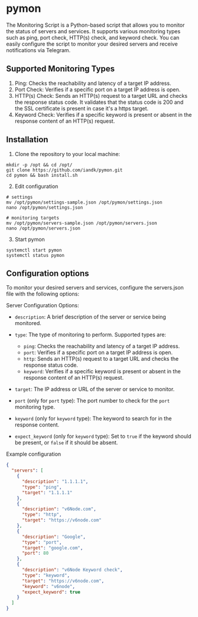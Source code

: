 # pymon

The Monitoring Script is a Python-based script that allows you to monitor the status of servers and services. It supports various monitoring types such as ping, port check, HTTP(s) check, and keyword check. You can easily configure the script to monitor your desired servers and receive notifications via Telegram.

## Supported Monitoring Types

1. Ping: Checks the reachability and latency of a target IP address.
2. Port Check: Verifies if a specific port on a target IP address is open.
3. HTTP(s) Check: Sends an HTTP(s) request to a target URL and checks the response status code. It validates that the status code is 200 and the SSL certificate is present in case it's a https target.
4. Keyword Check: Verifies if a specific keyword is present or absent in the response content of an HTTP(s) request.

## Installation

1. Clone the repository to your local machine:

```shell
mkdir -p /opt && cd /opt/
git clone https://github.com/iandk/pymon.git
cd pymon && bash install.sh
```
2. Edit configuration
```shell
# settings
mv /opt/pymon/settings-sample.json /opt/pymon/settings.json
nano /opt/pymon/settings.json

# monitoring targets
mv /opt/pymon/servers-sample.json /opt/pymon/servers.json
nano /opt/pymon/servers.json

```
3. Start pymon
```shell
systemctl start pymon
systemctl status pymon
```


## Configuration options
To monitor your desired servers and services, configure the servers.json file with the following options:


Server Configuration Options:

- `description`: A brief description of the server or service being monitored.

- `type`: The type of monitoring to perform. Supported types are:
  - `ping`: Checks the reachability and latency of a target IP address.
  - `port`: Verifies if a specific port on a target IP address is open.
  - `http`: Sends an HTTP(s) request to a target URL and checks the response status code.
  - `keyword`: Verifies if a specific keyword is present or absent in the response content of an HTTP(s) request.

- `target`: The IP address or URL of the server or service to monitor.

- `port` (only for `port` type): The port number to check for the `port` monitoring type.

- `keyword` (only for `keyword` type): The keyword to search for in the response content.

- `expect_keyword` (only for `keyword` type): Set to `true` if the keyword should be present, or `false` if it should be absent.

Example configuration
```json
{
  "servers": [
    {
      "description": "1.1.1.1",
      "type": "ping",
      "target": "1.1.1.1"
    },
    {
      "description": "v6Node.com",
      "type": "http",
      "target": "https://v6node.com"
    },
    {
      "description": "Google",
      "type": "port",
      "target": "google.com",
      "port": 80
    },
    {
      "description": "v6Node Keyword check",
      "type": "keyword",
      "target": "https://v6node.com",
      "keyword": "v6node",
      "expect_keyword": true
    }
  ]
}
```

